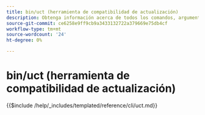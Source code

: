 ```yaml
---
title: bin/uct (herramienta de compatibilidad de actualización)
description: Obtenga información acerca de todos los comandos, argumentos y opciones disponibles para la herramienta de línea de comandos bin/uct.
source-git-commit: ce6258e9ff9cb9a3433132722a379669e75db4cf
workflow-type: tm+mt
source-wordcount: '24'
ht-degree: 0%

---
```


# bin/uct (herramienta de compatibilidad de actualización)

{{$include /help/_includes/templated/reference/cli/uct.md}}
